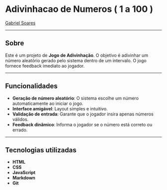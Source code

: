 # Adivinhacao de Numeros ( 1 a 100 )

[Gabriel Soares](https://www.linkedin.com/in/gabriel-soares-3098782b0/)



---

## Sobre
Este é um projeto de **Jogo de Adivinhação**. O objetivo é adivinhar um número aleatório gerado pelo sistema dentro de um intervalo. O jogo fornece feedback imediato ao jogador.

---

## Funcionalidades
- **Geração de número aleatório**: O sistema escolhe um número automaticamente ao iniciar o jogo.
- **Interface amigável**: Layout simples e intuitivo.
- **Validação de entrada**: Garante que o jogador insira apenas números válidos.
- **Feedback dinâmico**: Informa o jogador se o número está correto ou errado.

---

## Tecnologias utilizadas
- **HTML**
- **CSS**
- **JavaScript**
- **Markdown**
- **Git**
